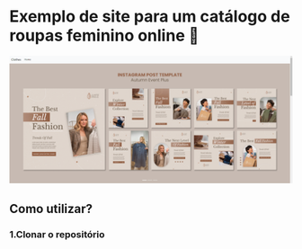 # Exemplo de site para um catálogo de roupas feminino online :dress:
<img src="./Loja/static/assets/img/site.png">

## Como utilizar?
###  1.Clonar o repositório
